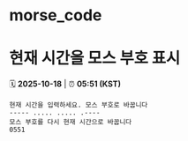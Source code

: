 # morse_code
# 현재 시간을 모스 부호 표시
<!-- MORSE_TIME_START -->
🗓️ **2025-10-18** | ⏰ **05:51 (KST)**

```
현재 시간을 입력하세요. 모스 부호로 바꿉니다
----- ..... ..... .----
모스 부호를 다시 현재 시간으로 바꿉니다
0551
```
<!-- MORSE_TIME_END -->
